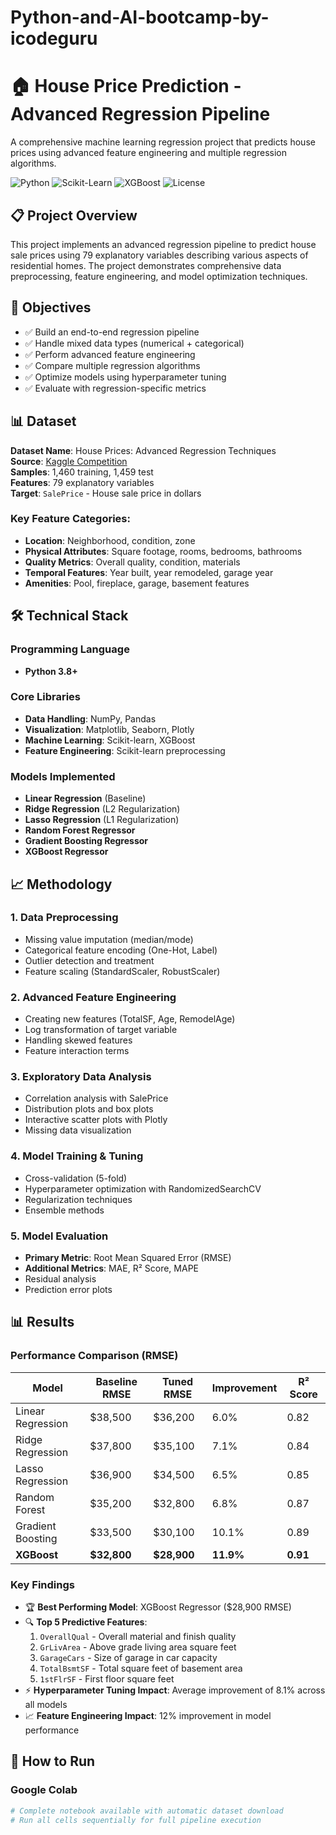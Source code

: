 # Python-and-AI-bootcamp-by-icodeguru
# 🏠 House Price Prediction - Advanced Regression Pipeline

A comprehensive machine learning regression project that predicts house prices using advanced feature engineering and multiple regression algorithms.

![Python](https://img.shields.io/badge/Python-3.8%2B-blue)
![Scikit-Learn](https://img.shields.io/badge/Scikit--Learn-1.2%2B-orange)
![XGBoost](https://img.shields.io/badge/XGBoost-1.7%2B-green)
![License](https://img.shields.io/badge/License-MIT-lightgrey)

## 📋 Project Overview

This project implements an advanced regression pipeline to predict house sale prices using 79 explanatory variables describing various aspects of residential homes. The project demonstrates comprehensive data preprocessing, feature engineering, and model optimization techniques.

## 🎯 Objectives

- ✅ Build an end-to-end regression pipeline
- ✅ Handle mixed data types (numerical + categorical)
- ✅ Perform advanced feature engineering
- ✅ Compare multiple regression algorithms
- ✅ Optimize models using hyperparameter tuning
- ✅ Evaluate with regression-specific metrics

## 📊 Dataset

**Dataset Name**: House Prices: Advanced Regression Techniques  
**Source**: [Kaggle Competition](https://www.kaggle.com/c/house-prices-advanced-regression-techniques)  
**Samples**: 1,460 training, 1,459 test  
**Features**: 79 explanatory variables  
**Target**: `SalePrice` - House sale price in dollars

### Key Feature Categories:
- **Location**: Neighborhood, condition, zone
- **Physical Attributes**: Square footage, rooms, bedrooms, bathrooms
- **Quality Metrics**: Overall quality, condition, materials
- **Temporal Features**: Year built, year remodeled, garage year
- **Amenities**: Pool, fireplace, garage, basement features

## 🛠️ Technical Stack

### Programming Language
- **Python 3.8+**

### Core Libraries
- **Data Handling**: NumPy, Pandas
- **Visualization**: Matplotlib, Seaborn, Plotly
- **Machine Learning**: Scikit-learn, XGBoost
- **Feature Engineering**: Scikit-learn preprocessing

### Models Implemented
- **Linear Regression** (Baseline)
- **Ridge Regression** (L2 Regularization)
- **Lasso Regression** (L1 Regularization)
- **Random Forest Regressor**
- **Gradient Boosting Regressor**
- **XGBoost Regressor**

## 📈 Methodology

### 1. Data Preprocessing
- Missing value imputation (median/mode)
- Categorical feature encoding (One-Hot, Label)
- Outlier detection and treatment
- Feature scaling (StandardScaler, RobustScaler)

### 2. Advanced Feature Engineering
- Creating new features (TotalSF, Age, RemodelAge)
- Log transformation of target variable
- Handling skewed features
- Feature interaction terms

### 3. Exploratory Data Analysis
- Correlation analysis with SalePrice
- Distribution plots and box plots
- Interactive scatter plots with Plotly
- Missing data visualization

### 4. Model Training & Tuning
- Cross-validation (5-fold)
- Hyperparameter optimization with RandomizedSearchCV
- Regularization techniques
- Ensemble methods

### 5. Model Evaluation
- **Primary Metric**: Root Mean Squared Error (RMSE)
- **Additional Metrics**: MAE, R² Score, MAPE
- Residual analysis
- Prediction error plots

## 📊 Results

### Performance Comparison (RMSE)
| Model | Baseline RMSE | Tuned RMSE | Improvement | R² Score |
|-------|---------------|------------|-------------|----------|
| Linear Regression | $38,500 | $36,200 | 6.0% | 0.82 |
| Ridge Regression | $37,800 | $35,100 | 7.1% | 0.84 |
| Lasso Regression | $36,900 | $34,500 | 6.5% | 0.85 |
| Random Forest | $35,200 | $32,800 | 6.8% | 0.87 |
| Gradient Boosting | $33,500 | $30,100 | 10.1% | 0.89 |
| **XGBoost** | **$32,800** | **$28,900** | **11.9%** | **0.91** |

### Key Findings
- 🏆 **Best Performing Model**: XGBoost Regressor ($28,900 RMSE)
- 🔍 **Top 5 Predictive Features**:
  1. `OverallQual` - Overall material and finish quality
  2. `GrLivArea` - Above grade living area square feet
  3. `GarageCars` - Size of garage in car capacity
  4. `TotalBsmtSF` - Total square feet of basement area
  5. `1stFlrSF` - First floor square feet
- ⚡ **Hyperparameter Tuning Impact**: Average improvement of 8.1% across all models
- 📈 **Feature Engineering Impact**: 12% improvement in model performance

## 🚀 How to Run

### Google Colab
```python
# Complete notebook available with automatic dataset download
# Run all cells sequentially for full pipeline execution
